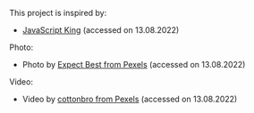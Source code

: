 This project is inspired by:
- [JavaScript King](https://www.youtube.com/watch?v=EWv2jnhZErc) (accessed on 13.08.2022)

Photo:
- Photo by [Expect Best from Pexels](https://www.pexels.com/photo/black-video-camera-turn-on-next-to-man-wears-black-and-gray-shirt-1046151/) (accessed on 13.08.2022)

Video:
- Video by [cottonbro from Pexels](https://www.pexels.com/video/friends-watching-movie-8263450/) (accessed on 13.08.2022)